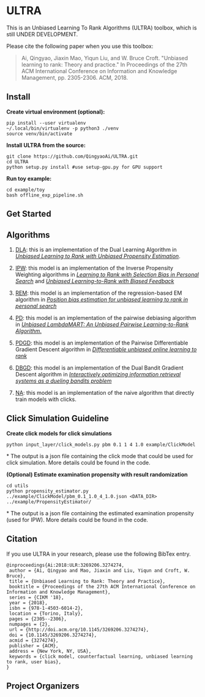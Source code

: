 # ULTRA
This is an Unbiased Learning To Rank Algorithms (ULTRA) toolbox, which is still UNDER DEVELOPMENT.

Please cite the following paper when you use this toolbox:

> Ai, Qingyao, Jiaxin Mao, Yiqun Liu, and W. Bruce Croft. "Unbiased learning to rank: Theory and practice." In Proceedings of the 27th ACM International Conference on Information and Knowledge Management, pp. 2305-2306. ACM, 2018.

## Install

**Create virtual environment (optional):**
```
pip install --user virtualenv
~/.local/bin/virtualenv -p python3 ./venv
source venv/bin/activate
```

**Install ULTRA from the source:**
```
git clone https://github.com/QingyaoAi/ULTRA.git
cd ULTRA
python setup.py install #use setup-gpu.py for GPU support
```

**Run toy example:**
```
cd example/toy
bash offline_exp_pipeline.sh
```

## Get Started


## Algorithms

1. [DLA](https://github.com/QingyaoAi/ULTRA/blob/master/learning_algorithm/dla.py): this is an implementation of the Dual Learning Algorithm in <a href="https://arxiv.org/pdf/1804.05938.pdf">*Unbiased Learning to Rank with Unbiased Propensity Estimation*</a>.

2. [IPW](https://github.com/QingyaoAi/ULTRA/blob/master/learning_algorithm/ipw_rank.py): this model is an implementation of the Inverse Propensity Weighting algorithms in <a href="https://static.googleusercontent.com/media/research.google.com/en//pubs/archive/45286.pdf">*Learning to Rank with Selection Bias in Personal Search*</a> and <a href="https://arxiv.org/pdf/1608.04468.pdf"> *Unbiased Learning-to-Rank with Biased Feedback*</a>

3. [REM](https://github.com/QingyaoAi/ULTRA/blob/master/learning_algorithm/regression_EM.py): this model is an implementation of the regression-based EM algorithm in <a href="https://static.googleusercontent.com/media/research.google.com/en//pubs/archive/46485.pdf">*Position bias estimation for unbiased learning to rank in personal search*</a>

4. [PD](https://github.com/QingyaoAi/ULTRA/blob/master/learning_algorithm/pairwise_debias.py): this model is an implementation of the pairwise debiasing algorithm in <a href="https://arxiv.org/pdf/1809.05818.pdf">*Unbiased LambdaMART: An Unbiased Pairwise Learning-to-Rank Algorithm*.</a>

5. [PDGD](https://github.com/QingyaoAi/ULTRA/blob/master/learning_algorithm/pdgd.py): this model is an implementation of the Pairwise Differentiable Gradient Descent algorithm in <a href="https://arxiv.org/abs/1809.08415">*Differentiable unbiased online learning to rank*</a>

6. [DBGD](https://github.com/QingyaoAi/ULTRA/blob/master/learning_algorithm/dbgd.py): this model is an implementation of the Dual Bandit Gradient Descent algorithm in <a href="https://arxiv.org/abs/1503.03244">*Interactively optimizing information retrieval systems as a dueling bandits problem*</a>

7. [NA](https://github.com/QingyaoAi/ULTRA/blob/master/learning_algorithm/na.py): this model is an implementation of the naive algorithm that directly train models with clicks.

## Click Simulation Guideline

**Create click models for click simulations**
```
python input_layer/click_models.py pbm 0.1 1 4 1.0 example/ClickModel
```
\* The output is a json file containing the click mode that could be used for click simulation. More details could be found in the code.

**(Optional) Estimate examination propensity with result randomization**
```
cd utils
python propensity_estimator.py ../example/ClickModel/pbm_0.1_1.0_4_1.0.json <DATA_DIR> ../example/PropensityEstimator/
```
\* The output is a json file containing the estimated examination propensity (used for IPW). More details could be found in the code.

## Citation

If you use ULTRA in your research, please use the following BibTex entry.

```
@inproceedings{Ai:2018:ULR:3269206.3274274,
 author = {Ai, Qingyao and Mao, Jiaxin and Liu, Yiqun and Croft, W. Bruce},
 title = {Unbiased Learning to Rank: Theory and Practice},
 booktitle = {Proceedings of the 27th ACM International Conference on Information and Knowledge Management},
 series = {CIKM '18},
 year = {2018},
 isbn = {978-1-4503-6014-2},
 location = {Torino, Italy},
 pages = {2305--2306},
 numpages = {2},
 url = {http://doi.acm.org/10.1145/3269206.3274274},
 doi = {10.1145/3269206.3274274},
 acmid = {3274274},
 publisher = {ACM},
 address = {New York, NY, USA},
 keywords = {click model, counterfactual learning, unbiased learning to rank, user bias},
} 
```

## Project Organizers